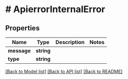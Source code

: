 # # ApierrorInternalError

## Properties

Name | Type | Description | Notes
------------ | ------------- | ------------- | -------------
**message** | **string** |  |
**type** | **string** |  |

[[Back to Model list]](../../README.md#models) [[Back to API list]](../../README.md#endpoints) [[Back to README]](../../README.md)
